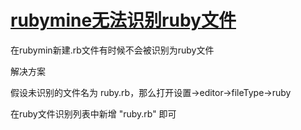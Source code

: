 # [rubymine无法识别ruby文件](2019/11_2/rubymine_not_recognize_rb)

在rubymin新建.rb文件有时候不会被识别为ruby文件

<i class="fa fa-hashtag"></i>
解决方案

假设未识别的文件名为 ruby.rb，那么打开设置->editor->fileType->ruby

在ruby文件识别列表中新增 "ruby.rb" 即可
